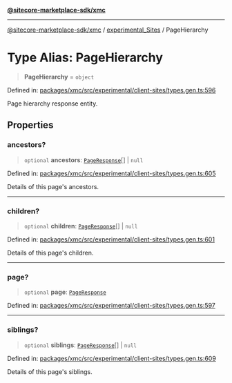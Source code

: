 [**@sitecore-marketplace-sdk/xmc**](../../../../README.md)

***

[@sitecore-marketplace-sdk/xmc](../../../../README.md) / [experimental\_Sites](../README.md) / PageHierarchy

# Type Alias: PageHierarchy

> **PageHierarchy** = `object`

Defined in: [packages/xmc/src/experimental/client-sites/types.gen.ts:596](https://github.com/Sitecore/marketplace-sdk/blob/main/packages/xmc/src/experimental/client-sites/types.gen.ts#L596)

Page hierarchy response entity.

## Properties

### ancestors?

> `optional` **ancestors**: [`PageResponse`](PageResponse.md)[] \| `null`

Defined in: [packages/xmc/src/experimental/client-sites/types.gen.ts:605](https://github.com/Sitecore/marketplace-sdk/blob/main/packages/xmc/src/experimental/client-sites/types.gen.ts#L605)

Details of this page's ancestors.

***

### children?

> `optional` **children**: [`PageResponse`](PageResponse.md)[] \| `null`

Defined in: [packages/xmc/src/experimental/client-sites/types.gen.ts:601](https://github.com/Sitecore/marketplace-sdk/blob/main/packages/xmc/src/experimental/client-sites/types.gen.ts#L601)

Details of this page's children.

***

### page?

> `optional` **page**: [`PageResponse`](PageResponse.md)

Defined in: [packages/xmc/src/experimental/client-sites/types.gen.ts:597](https://github.com/Sitecore/marketplace-sdk/blob/main/packages/xmc/src/experimental/client-sites/types.gen.ts#L597)

***

### siblings?

> `optional` **siblings**: [`PageResponse`](PageResponse.md)[] \| `null`

Defined in: [packages/xmc/src/experimental/client-sites/types.gen.ts:609](https://github.com/Sitecore/marketplace-sdk/blob/main/packages/xmc/src/experimental/client-sites/types.gen.ts#L609)

Details of this page's siblings.
